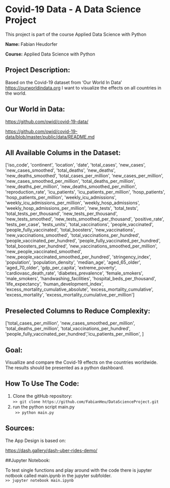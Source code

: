 # Covid-19 Data - A Data Science Project
This project is part of the course Applied Data Science with Python


**Name:** Fabian Heudorfer   

**Course:** Applied Data Science with Python


## Project Description:

Based on the Covid-19 dataset from ‘Our World In Data’ https://ourworldindata.org I want to visualize the effects on all countries in the world. 


## Our World in Data:

https://github.com/owid/covid-19-data/ 

https://github.com/owid/covid-19-data/blob/master/public/data/README.md

## All Available Colums in the Dataset:   
['iso_code', 'continent', 'location', 'date', 'total_cases', 'new_cases',
'new_cases_smoothed', 'total_deaths', 'new_deaths',
       'new_deaths_smoothed', 'total_cases_per_million',
       'new_cases_per_million', 'new_cases_smoothed_per_million',
       'total_deaths_per_million', 'new_deaths_per_million',
       'new_deaths_smoothed_per_million', 'reproduction_rate', 'icu_patients',
       'icu_patients_per_million', 'hosp_patients',
       'hosp_patients_per_million', 'weekly_icu_admissions',
       'weekly_icu_admissions_per_million', 'weekly_hosp_admissions',
       'weekly_hosp_admissions_per_million', 'new_tests', 'total_tests',
       'total_tests_per_thousand', 'new_tests_per_thousand',
       'new_tests_smoothed', 'new_tests_smoothed_per_thousand',
       'positive_rate', 'tests_per_case', 'tests_units', 'total_vaccinations',
       'people_vaccinated', 'people_fully_vaccinated', 'total_boosters',
       'new_vaccinations', 'new_vaccinations_smoothed',
       'total_vaccinations_per_hundred', 'people_vaccinated_per_hundred',
       'people_fully_vaccinated_per_hundred', 'total_boosters_per_hundred',
       'new_vaccinations_smoothed_per_million',
       'new_people_vaccinated_smoothed',
       'new_people_vaccinated_smoothed_per_hundred', 'stringency_index',
       'population', 'population_density', 'median_age', 'aged_65_older',
       'aged_70_older', 'gdp_per_capita', 'extreme_poverty',
       'cardiovasc_death_rate', 'diabetes_prevalence', 'female_smokers',
       'male_smokers', 'handwashing_facilities', 'hospital_beds_per_thousand',
       'life_expectancy', 'human_development_index',
       'excess_mortality_cumulative_absolute', 'excess_mortality_cumulative',
       'excess_mortality', 'excess_mortality_cumulative_per_million']

## Preselected Columns to Reduce Complexity:  
['total_cases_per_million', 'new_cases_smoothed_per_million',
'total_deaths_per_million', 'total_vaccinations_per_hundred',
'people_fully_vaccinated_per_hundred','icu_patients_per_million',
]




## Goal:

Visuallize and compare the Covid-19 effects on the countries worldwide. 
The results should be presented as a python dashboard.


## How To Use The Code:

1. Clone the gitHub repository:  
    ``` >> git clone https://github.com/FabianHeu/DataScienceProject.git ```
3. run the python script main.py  
    ``` >> python main.py```


## Sources:

The App Design is based on:  

https://dash.gallery/dash-uber-rides-demo/

##Jupyter Notebook:

To test single functions and play around with the code there is jupyter notbook called main.ipynb in the jupyter subfolder.   
```>> jupyter notebook main.ipynb```